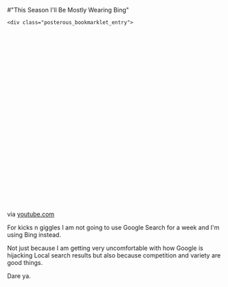 #"This Season I'll Be Mostly Wearing Bing"


    <div class="posterous_bookmarklet_entry">
<object height="417" width="500">
<param name="movie" value="http://www.youtube.com/v/-U1Q3Mbklkk&amp;hl=en&amp;fs=1" />
<param name="wmode" value="window" />
<param name="allowFullScreen" value="true" />
<param name="allowscriptaccess" value="always" /><embed src="http://www.youtube.com/v/-U1Q3Mbklkk&amp;hl=en&amp;fs=1" type="application/x-shockwave-flash" wmode="window" height="417" width="500"></embed>
</object>
<div class="posterous_quote_citation">via <a href="http://www.youtube.com/watch?v=-U1Q3Mbklkk">youtube.com</a></div>
<p>For kicks n giggles I am not going to use Google Search for a week and I'm using Bing instead.</p>
<p>Not just because I am getting very uncomfortable with how Google is hijacking Local search results but also because competition and variety are good things.</p>
<p>Dare ya.</p>
</div>
  